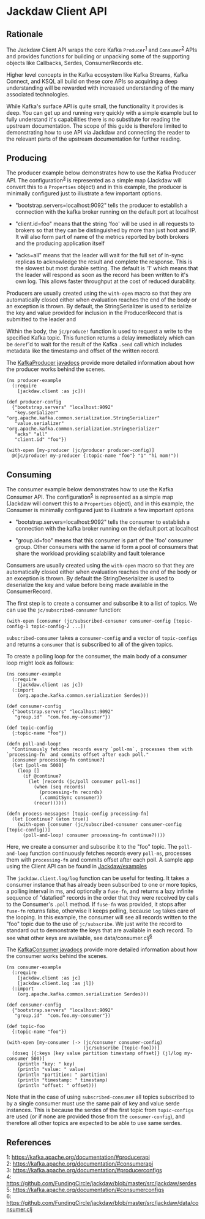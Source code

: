 # Jackdaw Client API

## Rationale

The Jackdaw Client API wraps the core Kafka `Producer`<sup>[1](#producerapi)</sup> and
`Consumer`<sup>[2](#consumerapi)</sup> APIs and provides functions for building or
unpacking some of the supporting objects like Callbacks, Serdes, ConsumerRecords etc.

Higher level concepts in the Kafka ecosystem like Kafka Streams, Kafka Connect, and KSQL all
build on these core APIs so acquiring a deep understanding will be rewarded with increased
understanding of the many associated technologies.

While Kafka's surface API is quite small, the functionality it provides is deep. You
can get up and running very quickly with a simple example but to fully understand it's
capabilities there is no substitute for reading the upstream documentation. The
scope of this guide is therefore limited to demonstrating how to use API via Jackdaw
and connecting the reader to the relevant parts of the upstream documentation for
further reading.

## Producing

The producer example below demonstrates how to use the Kafka Producer API. The configuration<sup>[3](#producerconfig)</sup>
is represented as a simple map (Jackdaw will convert this to a `Properties` object) and in
this example, the producer is minimally configured just to illustrate a few
important options.

 * "bootstrap.servers=localhost:9092" tells the producer to establish a connection with
   the kafka broker running on the default port at localhost

 * "client.id=foo" means that the string 'foo' will be used in all requests to brokers so
   that they can be distinguished by more than just host and IP. It will also form part of
   name of the metrics reported by both brokers and the producing application itself

 * "acks=all" means that the leader will wait for the full set of in-sync replicas to
   acknowledge the result and complete the response. This is the slowest but most durable
   setting. The default is '1' which means that the leader will respond as soon as the record
   has been written to it's own log. This allows faster throughput at the cost of reduced
   durability.

Producers are usually created using the `with-open` macro so that they are automatically
closed either when evaluation reaches the end of the body or an exception is thrown. By
default, the StringSerializer is used to serialize the key and value provided for inclusion
in the ProducerRecord that is submitted to the leader and

Within the body, the `jc/produce!` function is used to request a write to the specified
Kafka topic. This function returns a delay immediately which can be `deref`'d to wait
for the result of the Kafka `.send` call which includes metadata like the timestamp
and offset of the written record.

The [KafkaProducer javadocs](https://kafka.apache.org/20/javadoc/org/apache/kafka/clients/producer/KafkaProducer.html)
provide more detailed information about how the producer works behind the scenes.


```
(ns producer-example
  (:require
    [jackdaw.client :as jc]))

(def producer-config
  {"bootstrap.servers" "localhost:9092"
   "key.serializer" "org.apache.kafka.common.serialization.StringSerializer"
   "value.serializer" "org.apache.kafka.common.serialization.StringSerializer"
   "acks" "all"
   "client.id" "foo"})

(with-open [my-producer (jc/producer producer-config)]
  @(jc/produce! my-producer {:topic-name "foo"} "1" "hi mom!"))
```

## Consuming

The consumer example below demonstrates how to use the Kafka Consumer API. The configuration<sup>[5](#consumerconfig)</sup>
is represented as a simple map (Jackdaw will convert this to a `Properties` object), and in
this example, the Consumer is minimally configured just to illustrate a few important options

 * "bootstrap.servers=localhost:9092" tells the consumer to establish a connection with
   the kafka broker running on the default port at localhost

 * "group.id=foo" means that this consumer is part of the 'foo' consumer group. Other consumers
   with the same id form a pool of consumers that share the workload providing scalability and
   fault tolerance

Consumers are usually created using the `with-open` macro so that they are automatically
closed either when evaluation reaches the end of the body or an exception is thrown. By default
the StringDeserializer is used to deserialize the key and value before being made available
in the ConsumerRecord.

The first step is to create a consumer and subscribe it to a list of topics. We can use the `jc/subscribed-consumer` function:
```
(with-open [consumer (jc/subscribed-consumer consumer-config [topic-config-1 topic-config-2 ...])
```
`subscribed-consumer` takes a `consumer-config` and a vector of `topic-configs` and returns a `consumer` that is subscribed to all of the given topics.

To create a polling loop for the consumer, the main body of a consumer loop might look as follows:

```
(ns consumer-example
  (:require
    [jackdaw.client :as jc])
  (:import
    (org.apache.kafka.common.serialization Serdes)))

(def consumer-config
  {"bootstrap.servers" "localhost:9092"
   "group.id"  "com.foo.my-consumer"})

(def topic-config
  {:topic-name "foo"})

(defn poll-and-loop!
  "Continuously fetches records every `poll-ms`, processes them with `processing-fn` and commits offset after each poll."
  [consumer processing-fn continue?]
  (let [poll-ms 5000]
    (loop []
      (if @continue?
        (let [records (jc/poll consumer poll-ms)]
          (when (seq records)
            (processing-fn records)
            (.commitSync consumer))
          (recur))))))

(defn process-messages! [topic-config processing-fn]
  (let [continue? (atom true)]
    (with-open [consumer (jc/subscribed-consumer consumer-config [topic-config])]
      (poll-and-loop! consumer processing-fn continue?))))
```
Here, we create a consumer and subscribe it to the "foo" topic. The `poll-and-loop` function continuously fetches records every `poll-ms`, processes them with `processing-fn` and commits offset after each poll. A sample app using the Client API can be found in [Jackdaw/examples](https://github.com/FundingCircle/jackdaw/tree/master/examples)

The `jackdaw.client.log/log` function can be useful for testing. It takes a consumer instance that has already been subscribed
to one or more topics, a polling interval in ms, and optionally a `fuse-fn`, and returns a lazy infinite sequence of "datafied" records in the order
that they were received by calls to the Consumer's `.poll` method. If `fuse-fn` was provided, it stops after `fuse-fn` returns false, otherwise it keeps polling, because `log` takes care of the looping. In this example, the consumer will see all records written to the "foo"
topic due to the use of `jc/subscribe`. We just
write the record to standard out to demonstrate the keys that are available in each record. To
see what other keys are available, see data/consumer.clj<sup>[6](#consumerdata)</sup>

The [KafkaConsumer javadocs](https://kafka.apache.org/20/javadoc/org/apache/kafka/clients/consumer/KafkaConsumer.html)
provide more detailed information about how the consumer works behind the scenes.

```
(ns consumer-example
  (:require
    [jackdaw.client :as jc]
    [jackdaw.client.log :as jl])
  (:import
    (org.apache.kafka.common.serialization Serdes)))

(def consumer-config
  {"bootstrap.servers" "localhost:9092"
   "group.id"  "com.foo.my-consumer"})

(def topic-foo
  {:topic-name "foo"})

(with-open [my-consumer (-> (jc/consumer consumer-config)
                            (jc/subscribe [topic-foo]))]
  (doseq [{:keys [key value partition timestamp offset]} (jl/log my-consumer 500)]
    (println "key: " key)
    (println "value: " value)
    (println "partition: " partition)
    (println "timestamp: " timestamp)
    (println "offset: " offset)))
```

Note that in the case of using `subscribed-consumer` all topics subscribed to by a single consumer must use the same pair of key and value serde instances. This is because the serdes of the first topic from `topic-configs` are used (or if none are provided those from the `consumer-config`), and therefore all other topics are expected to be able to use same serdes.

## References

 <a name="producerapi">1</a>: https://kafka.apache.org/documentation/#producerapi <br />
 <a name="consumerapi">2</a>: https://kafka.apache.org/documentation/#consumerapi <br />
 <a name="producerconfig">3</a>: https://kafka.apache.org/documentation/#producerconfigs <br />
 <a name="serdesdirectory">4</a>: https://github.com/FundingCircle/jackdaw/blob/master/src/jackdaw/serdes <br />
 <a name="consumerconfig">5</a>: https://kafka.apache.org/documentation/#consumerconfigs <br />
 <a name="consumerdata">6</a>: https://github.com/FundingCircle/jackdaw/blob/master/src/jackdaw/data/consumer.clj
